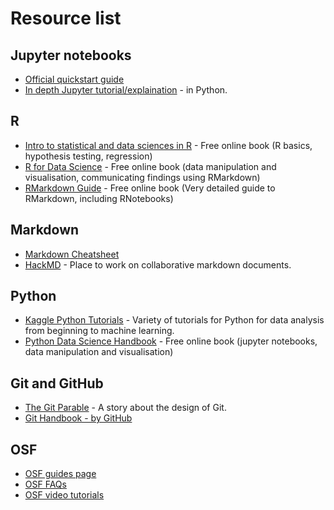 # Resource list

## Jupyter notebooks
* [Official quickstart guide](https://jupyter-notebook-beginner-guide.readthedocs.io/en/latest/)
* [In depth Jupyter tutorial/explaination](https://www.datacamp.com/community/tutorials/tutorial-jupyter-notebook) - in Python.

## R
* [Intro to statistical and data sciences in R](https://moderndive.com/) - Free online book (R basics, hypothesis testing, regression)
* [R for Data Science](http://r4ds.had.co.nz/) - Free online book (data manipulation and visualisation, communicating findings using RMarkdown)
* [RMarkdown Guide](https://bookdown.org/yihui/rmarkdown/notebook.html) - Free online book (Very detailed guide to RMarkdown, including RNotebooks)

## Markdown
* [Markdown Cheatsheet](https://github.com/adam-p/markdown-here/wiki/Markdown-Cheatsheet) 
* [HackMD](https://hackmd.io) - Place to work on collaborative markdown documents.

## Python
* [Kaggle Python Tutorials](https://www.kaggle.com/learn/overview) - Variety of tutorials for Python for data analysis from beginning to machine learning.
* [Python Data Science Handbook](https://jakevdp.github.io/PythonDataScienceHandbook/) - Free online book (jupyter notebooks, data manipulation and visualisation)

## Git and GitHub
* [The Git Parable](http://tom.preston-werner.com/2009/05/19/the-git-parable.html) - A story about the design of Git.
* [Git Handbook - by GitHub](https://guides.github.com/introduction/git-handbook/)

## OSF
* [OSF guides page](http://help.osf.io/)
* [OSF FAQs](http://help.osf.io/m/faqs/l/726460-faqs)
* [OSF video tutorials](https://cos.io/our-services/training-services/cos-training-tutorials/)

